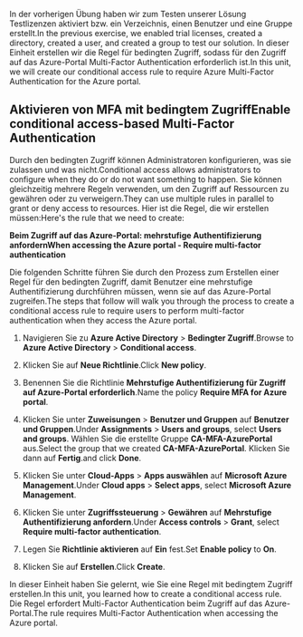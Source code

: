 <span data-ttu-id="a10da-101">In der vorherigen Übung haben wir zum Testen unserer Lösung Testlizenzen aktiviert bzw. ein Verzeichnis, einen Benutzer und eine Gruppe erstellt.</span><span class="sxs-lookup"><span data-stu-id="a10da-101">In the previous exercise, we enabled trial licenses, created a directory, created a user, and created a group to test our solution.</span></span> <span data-ttu-id="a10da-102">In dieser Einheit erstellen wir die Regel für bedingten Zugriff, sodass für den Zugriff auf das Azure-Portal Multi-Factor Authentication erforderlich ist.</span><span class="sxs-lookup"><span data-stu-id="a10da-102">In this unit, we will create our conditional access rule to require Azure Multi-Factor Authentication for the Azure portal.</span></span>

## <a name="enable-conditional-access-based-multi-factor-authentication"></a><span data-ttu-id="a10da-103">Aktivieren von MFA mit bedingtem Zugriff</span><span class="sxs-lookup"><span data-stu-id="a10da-103">Enable conditional access-based Multi-Factor Authentication</span></span>

<span data-ttu-id="a10da-104">Durch den bedingten Zugriff können Administratoren konfigurieren, was sie zulassen und was nicht.</span><span class="sxs-lookup"><span data-stu-id="a10da-104">Conditional access allows administrators to configure when they do or do not want something to happen.</span></span> <span data-ttu-id="a10da-105">Sie können gleichzeitig mehrere Regeln verwenden, um den Zugriff auf Ressourcen zu gewähren oder zu verweigern.</span><span class="sxs-lookup"><span data-stu-id="a10da-105">They can use multiple rules in parallel to grant or deny access to resources.</span></span> <span data-ttu-id="a10da-106">Hier ist die Regel, die wir erstellen müssen:</span><span class="sxs-lookup"><span data-stu-id="a10da-106">Here's the rule that we need to create:</span></span>

<span data-ttu-id="a10da-107">**Beim Zugriff auf das Azure-Portal: mehrstufige Authentifizierung anfordern**</span><span class="sxs-lookup"><span data-stu-id="a10da-107">**When accessing the Azure portal - Require multi-factor authentication**</span></span>

<span data-ttu-id="a10da-108">Die folgenden Schritte führen Sie durch den Prozess zum Erstellen einer Regel für den bedingten Zugriff, damit Benutzer eine mehrstufige Authentifizierung durchführen müssen, wenn sie auf das Azure-Portal zugreifen.</span><span class="sxs-lookup"><span data-stu-id="a10da-108">The steps that follow will walk you through the process to create a conditional access rule to require users to perform multi-factor authentication when they access the Azure portal.</span></span>

1. <span data-ttu-id="a10da-109">Navigieren Sie zu **Azure Active Directory** > **Bedingter Zugriff**.</span><span class="sxs-lookup"><span data-stu-id="a10da-109">Browse to **Azure Active Directory** > **Conditional access**.</span></span>

1. <span data-ttu-id="a10da-110">Klicken Sie auf **Neue Richtlinie**.</span><span class="sxs-lookup"><span data-stu-id="a10da-110">Click **New policy**.</span></span>

1. <span data-ttu-id="a10da-111">Benennen Sie die Richtlinie **Mehrstufige Authentifizierung für Zugriff auf Azure-Portal erforderlich**.</span><span class="sxs-lookup"><span data-stu-id="a10da-111">Name the policy **Require MFA for Azure portal**.</span></span>

1. <span data-ttu-id="a10da-112">Klicken Sie unter **Zuweisungen** > **Benutzer und Gruppen** auf **Benutzer und Gruppen**.</span><span class="sxs-lookup"><span data-stu-id="a10da-112">Under **Assignments** > **Users and groups**, select **Users and groups**.</span></span> <span data-ttu-id="a10da-113">Wählen Sie die erstellte Gruppe **CA-MFA-AzurePortal** aus.</span><span class="sxs-lookup"><span data-stu-id="a10da-113">Select the group that we created **CA-MFA-AzurePortal**.</span></span> <span data-ttu-id="a10da-114">Klicken Sie dann auf **Fertig**.</span><span class="sxs-lookup"><span data-stu-id="a10da-114">and click **Done**.</span></span>

1. <span data-ttu-id="a10da-115">Klicken Sie unter **Cloud-Apps** > **Apps auswählen** auf **Microsoft Azure Management**.</span><span class="sxs-lookup"><span data-stu-id="a10da-115">Under **Cloud apps** > **Select apps**, select **Microsoft Azure Management**.</span></span>

1. <span data-ttu-id="a10da-116">Klicken Sie unter **Zugriffssteuerung** > **Gewähren** auf **Mehrstufige Authentifizierung anfordern**.</span><span class="sxs-lookup"><span data-stu-id="a10da-116">Under **Access controls** > **Grant**, select **Require multi-factor authentication**.</span></span>

1. <span data-ttu-id="a10da-117">Legen Sie **Richtlinie aktivieren** auf **Ein** fest.</span><span class="sxs-lookup"><span data-stu-id="a10da-117">Set **Enable policy** to **On**.</span></span>

1. <span data-ttu-id="a10da-118">Klicken Sie auf **Erstellen**.</span><span class="sxs-lookup"><span data-stu-id="a10da-118">Click **Create**.</span></span>

<span data-ttu-id="a10da-119">In dieser Einheit haben Sie gelernt, wie Sie eine Regel mit bedingtem Zugriff erstellen.</span><span class="sxs-lookup"><span data-stu-id="a10da-119">In this unit, you learned how to create a conditional access rule.</span></span> <span data-ttu-id="a10da-120">Die Regel erfordert Multi-Factor Authentication beim Zugriff auf das Azure-Portal.</span><span class="sxs-lookup"><span data-stu-id="a10da-120">The rule requires Multi-Factor Authentication when accessing the Azure portal.</span></span>